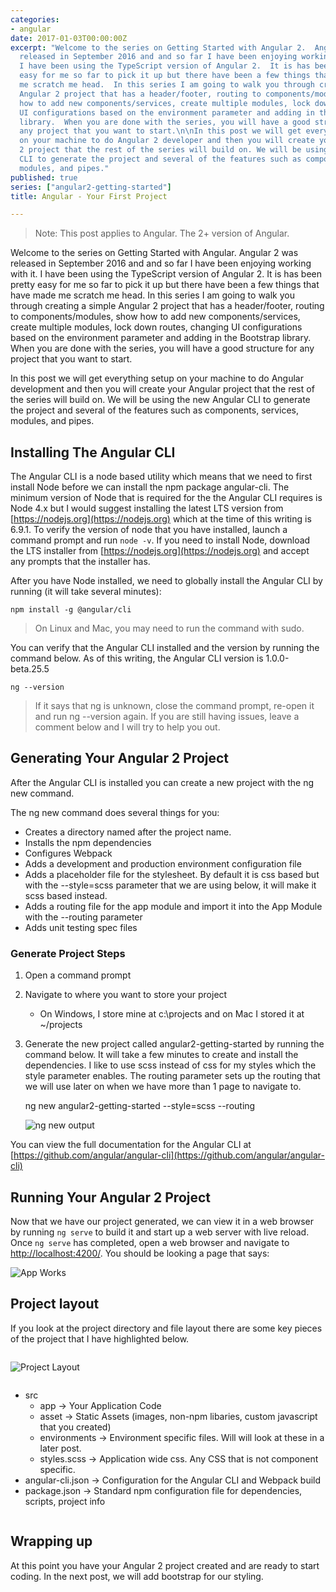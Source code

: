 ```yaml
---
categories:
- angular
date: 2017-01-03T00:00:00Z
excerpt: "Welcome to the series on Getting Started with Angular 2.  Angular 2 was
  released in September 2016 and and so far I have been enjoying working with it.
  I have been using the TypeScript version of Angular 2.  It is has been pretty
  easy for me so far to pick it up but there have been a few things that have made
  me scratch me head.  In this series I am going to walk you through creating a simple
  Angular 2 project that has a header/footer, routing to components/modules, show
  how to add new components/services, create multiple modules, lock down routes, changing
  UI configurations based on the environment parameter and adding in the Bootstrap
  library.  When you are done with the series, you will have a good structure for
  any project that you want to start.\n\nIn this post we will get everything setup
  on your machine to do Angular 2 developer and then you will create your Angular
  2 project that the rest of the series will build on. We will be using the new Angular
  CLI to generate the project and several of the features such as components, services,
  modules, and pipes."
published: true
series: ["angular2-getting-started"]
title: Angular - Your First Project

---
```


> Note: This post applies to Angular.  The 2+ version of Angular.

Welcome to the series on Getting Started with Angular.  Angular 2 was released in September 2016 and and so far I have been enjoying working with it.  I have been using the TypeScript version of Angular 2.  It is has been pretty easy for me so far to pick it up but there have been a few things that have made me scratch me head.  In this series I am going to walk you through creating a simple Angular 2 project that has a header/footer, routing to components/modules, show how to add new components/services, create multiple modules, lock down routes, changing UI configurations based on the environment parameter and adding in the Bootstrap library.  When you are done with the series, you will have a good structure for any project that you want to start.

In this post we will get everything setup on your machine to do Angular development and then you will create your Angular  project that the rest of the series will build on. We will be using the new Angular CLI to generate the project and several of the features such as components, services, modules, and pipes.

## Installing The Angular CLI

 The Angular CLI is a node based utility which means that we need to first install Node before we can install the npm package angular-cli.  The minimum version of Node that is required for the the Angular CLI requires is Node 4.x but I would suggest installing the latest LTS version from [https://nodejs.org](https://nodejs.org) which at the time of this writing is 6.9.1.  To verify the version of node that you have installed, launch a command prompt and run `node -v`.  If you need to install Node, download the LTS installer from [https://nodejs.org](https://nodejs.org) and accept any prompts that the installer has.

After you have Node installed, we need to globally install the Angular CLI by running (it will take several minutes):

	npm install -g @angular/cli 

> On Linux and Mac, you may need to run the command with sudo. 

You can verify that the Angular CLI installed and the version by running the command below.  As of this writing, the Angular CLI version is 1.0.0-beta.25.5

	ng --version

> If it says that ng is unknown, close the command prompt, re-open it and run ng --version again.  If you are still having issues, leave a comment below and I will try to help you out.

## Generating Your Angular 2 Project

After the Angular CLI is installed you can create a new project with the ng new command.

The ng new command does several things for you:

* Creates a directory named after the project name.  
* Installs the npm dependencies
* Configures Webpack 
* Adds a development and production environment configuration file
* Adds a placeholder file for the stylesheet.  By default it is css based but with the --style=scss parameter that we are using below, it will make it scss based instead.
* Adds a routing file for the app module and import it into the App Module with the --routing parameter
* Adds unit testing spec files 

### Generate Project Steps

1. Open a command prompt
1. Navigate to where you want to store your project 
	
	* On Windows, I store mine at c:\projects and on Mac I stored it at ~/projects

1. Generate the new project called angular2-getting-started by running the command below. It will take a few minutes to create and install the dependencies.  I like to use scss instead of css for my styles which the style parameter enables.  The routing parameter sets up the routing that we will use later on when we have more than 1 page to navigate to.

	ng new angular2-getting-started --style=scss --routing

	![ng new output](/images/ng2-getting-started/ng-new-output.png)


You can view the full documentation for the Angular CLI at [https://github.com/angular/angular-cli](https://github.com/angular/angular-cli)  

## Running Your Angular 2 Project

Now that we have our project generated, we can view it in a web browser by running `ng serve` to build it and start up a web server with live reload.  Once `ng serve` has completed, open a web browser and navigate to [http://localhost:4200/](http://localhost:4200).  You should be looking a page that says: 

![App Works](/images/ng2-getting-started/app-works.png)

## Project layout

If you look at the project directory and file layout there are some key pieces of the project that I have highlighted below.

<div class="row">
	<div class="medium-12 large-6 columns">
		<p class="solidborder"><img src="/images/ng2-getting-started/ng-project-layout.png" alt="Project Layout"></p>
	</div>
	<div class="medium-12 large-6 columns">
		<ul>
			<li>src
				<ul>
					<li>app -> Your Application Code</li>
					<li>asset -> Static Assets (images, non-npm libaries, custom javascript that you created)</li>
					<li>environments -> Environment specific files.  Will will look at these in a later post.</li>
					<li>styles.scss -> Application wide css.  Any CSS that is not component specific.</li>
				</ul>
			</li>
			<li>angular-cli.json -> Configuration for the Angular CLI and Webpack build</li>
			<li>package.json -> Standard npm configuration file for dependencies, scripts, project info</li>
		</ul>
	</div>
</div>

## Wrapping up

At this point you have your Angular 2 project created and are ready to start coding.  In the next post, we will add bootstrap for our styling.
